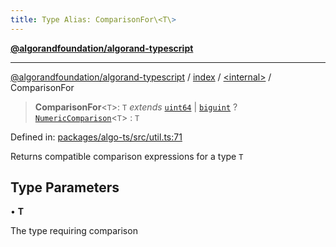 ```yaml
---
title: Type Alias: ComparisonFor\<T\>
---
```


[**@algorandfoundation/algorand-typescript**](../../../README)

***

[@algorandfoundation/algorand-typescript](../../../README) / [index](../../README) / [\<internal\>](../README) / ComparisonFor



> **ComparisonFor**\<`T`\>: `T` *extends* [`uint64`](../../type-aliases/uint64) \| [`biguint`](../../type-aliases/biguint) ? [`NumericComparison`](NumericComparison)\<`T`\> : `T`

Defined in: [packages/algo-ts/src/util.ts:71](https://github.com/algorandfoundation/puya-ts/blob/main/packages/algo-ts/src/util.ts#L71)

Returns compatible comparison expressions for a type `T`

## Type Parameters

• **T**

The type requiring comparison